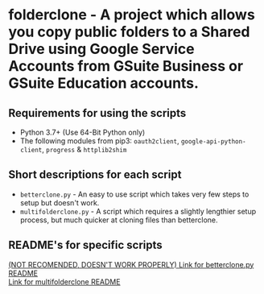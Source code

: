 folderclone - A project which allows you copy public folders to a Shared Drive using Google Service Accounts from GSuite Business or GSuite Education accounts.
=================================

Requirements for using the scripts
---------------------------------
* Python 3.7+ (Use 64-Bit Python only)
* The following modules from pip3: `oauth2client`, `google-api-python-client`, `progress` & `httplib2shim`

Short descriptions for each script
---------------------------------
* `betterclone.py` - An easy to use script which takes very few steps to setup but doesn't work.
* `multifolderclone.py` - A script which requires a slightly lengthier setup process, but much quicker at cloning files than betterclone.

README's for specific scripts
---------------------------------
[(NOT RECOMENDED, DOESN'T WORK PROPERLY) Link for betterclone.py README](https://github.com/Spazzlo/folderclone/blob/master/README_betterclone.md)  
[Link for multifolderclone README](https://github.com/Spazzlo/folderclone/blob/master/README_multifolderclone.md)  
